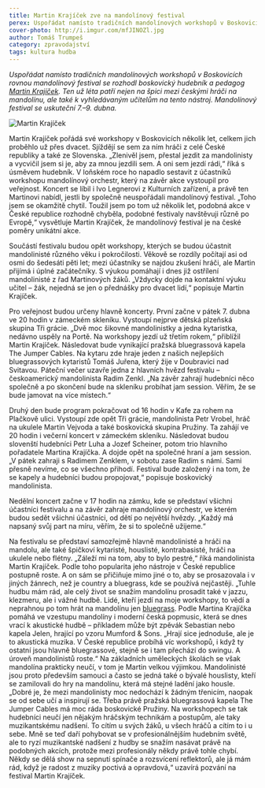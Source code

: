 ```yaml
---
title: Martin Krajíček zve na mandolínový festival
perex: Uspořádat namísto tradičních mandolínových workshopů v Boskovicích rovnou mandolínový festival se rozhodl boskovický hudebník a pedagog Martin Krajíček.
cover-photo: http://i.imgur.com/mfJINOZl.jpg
author: Tomáš Trumpeš
category: zpravodajství
tags: kultura hudba
---
```


*Uspořádat namísto tradičních mandolínových workshopů v Boskovicích rovnou mandolínový festival se rozhodl boskovický hudebník a pedagog [Martin Krajíček](http://www.ohlasy.info/clanky/2016/04/rozhovor-krajicek.html). Ten už léta patří nejen na špici mezi českými hráči na mandolínu, ale také k vyhledávaným učitelům na tento nástroj. Mandolínový festival se uskuteční 7.–9. dubna.*

<img src="http://i.imgur.com/mfJINOZ.jpg" alt="Martin Krajíček" class="img-responsive img-popup" data-author="Tomáš Trumpeš">

Martin Krajíček pořádá své workshopy v Boskovicích několik let, celkem jich proběhlo už přes dvacet. Sjíždějí se sem za ním hráči z celé České republiky a také ze Slovenska. „Zlenivěl jsem, přestal jezdit za mandolinisty a vycvičil jsem si je, aby za mnou jezdili sem. A oni sem jezdí rádi,“ říká s úsměvem hudebník. V loňském roce ho napadlo sestavit z účastníků workshopu mandolínový orchestr, který na závěr akce vystoupil pro veřejnost. Koncert se líbil i Ivo Legnerovi z Kulturních zařízení, a právě ten Martinovi nabídl, jestli by společně neuspořádali mandolínový festival. „Toho jsem se okamžitě chytil. Toužil jsem po tom už několik let, podobná akce v České republice rozhodně chyběla, podobné festivaly navštěvuji různě po Evropě,“ vysvětluje Martin Krajíček, že mandolínový festival je na české poměry unikátní akce.

Součástí festivalu budou opět workshopy, kterých se budou účastnit mandolinisté různého věku i pokročilosti. Věkově se rozdíly počítají asi od osmi do šedesáti pěti let; mezi účastníky se najdou zkušení hráči, ale Martin přijímá i úplné začátečníky. S výukou pomáhají i dnes již ostřílení mandolinisté z řad Martinových žáků. „Vždycky dojde na kontaktní výuku učitel – žák, nejedná se jen o přednášky pro dvacet lidí,“ popisuje Martin Krajíček.

Pro veřejnost budou určeny hlavně koncerty. První začne v pátek 7. dubna ve 20 hodin v zámeckém skleníku. Vystoupí nejprve dětská plzeňská skupina Tři grácie. „Dvě moc šikovné mandolinistky a jedna kytaristka, nedávno uspěly na Portě. Na workshopy jezdí už třetím rokem,“ přiblížil Martin Krajíček. Následovat bude vynikající pražská bluegrassová kapela The Jumper Cables. Na kytaru zde hraje jeden z našich nejlepších bluegrassových kytaristů Tomáš Juřena, který žije v Doubravici nad Svitavou. Páteční večer uzavře jedna z hlavních hvězd festivalu – českoamerický mandolinista Radim Zenkl. „Na závěr zahrají hudebníci něco společně a po skončení bude na skleníku probíhat jam session. Věřím, že se bude jamovat na více místech.“

Druhý den bude program pokračovat od 16 hodin v Kafe za rohem na Plačkově ulici. Vystoupí zde opět Tři grácie, mandolinista Petr Vrobel, hráč na ukulele Martin Vejvoda a také boskovická skupina Pružiny. Ta zahájí ve 20 hodin i večerní koncert v zámeckém skleníku. Následovat budou slovenští hudebníci Petr Luha a Jozef Scheiner, potom trio hlavního pořadatele Martina Krajíčka. A dojde opět na společné hraní a jam session. „V pátek zahraji s Radimem Zenklem, v sobotu zase Radim s námi. Sami přesně nevíme, co se všechno přihodí. Festival bude založený i na tom, že se kapely a hudebníci budou propojovat,“ popisuje boskovický mandolinista.

Nedělní koncert začne v 17 hodin na zámku, kde se představí všichni účastníci festivalu a na závěr zahraje mandolínový orchestr, ve kterém budou sedět všichni účastníci, od dětí po největší hvězdy. „Každý má napsaný svůj part na míru, věřím, že si to společně užijeme.“

Na festivalu se představí samozřejmě hlavně mandolinisté a hráči na mandolu, ale také špičkoví kytaristé, houslisté, kontrabasisté, hráči na ukulele nebo flétny. „Záleží mi na tom, aby to bylo pestré,“ říká mandolinista Martin Krajíček. Podle toho popularita jeho nástroje v České republice postupně roste. A on sám se přičiňuje mimo jiné o to, aby se prosazovala i v jiných žánrech, než je country a bluegrass, kde se používá nejčastěji. „Tuhle hudbu mám rád, ale celý život se snažím mandolínu prosadit také v jazzu, klezmeru, ale i vážné hudbě. Lidé, kteří jezdí na moje workshopy, to vědí a neprahnou po tom hrát na mandolínu jen [bluegrass](https://cs.wikipedia.org/wiki/Bluegrass). Podle Martina Krajíčka pomáhá ve vzestupu mandolíny i moderní česká popmusic, která se dnes vrací k akustické hudbě – příkladem může být zpěvák Sebastian nebo kapela Jelen, hrající po vzoru Mumford & Sons. „Hrají sice jednoduše, ale je to akustická muzika. V České republice probíhá víc workshopů, i když ty ostatní jsou hlavně bluegrassové, stejně se i tam přechází do swingu. A úroveň mandolinistů roste.“ Na základních uměleckých školách se však mandolína prakticky neučí, v tom je Martin velkou výjimkou. Mandolinisté jsou proto především samouci a často se jedná také o bývalé houslisty, kteří se zamilovali do hry na mandolínu, která má stejné ladění jako housle. „Dobré je, že mezi mandolinisty moc nedochází k žádným třenicím, naopak se od sebe učí a inspirují se. Třeba právě pražská bluegrassová kapela The Jumper Cables má moc ráda boskovické Pružiny. Na workshopech se tak hudebníci neučí jen nějakým hráčským technikám a postupům, ale taky muzikantskému nadšení. To cítím u svých žáků, u všech hráčů a cítím to i u sebe. Mně se teď daří pohybovat se v profesionálnějším hudebním světě, ale to ryzí muzikantské nadšení z hudby se snažím nasávat právě na podobných akcích, protože mezi profesionály někdy právě tohle chybí. Někdy se dělá show na sepnutí spínače a rozsvícení reflektorů, ale já mám rád, když je radost z muziky poctivá a opravdová,“ uzavírá pozvání na festival Martin Krajíček.

